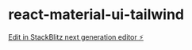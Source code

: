 # react-material-ui-tailwind

[Edit in StackBlitz next generation editor ⚡️](https://stackblitz.com/~/github.com/kishorsinghgour/react-material-ui-tailwind)